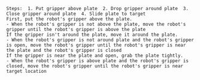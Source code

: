 
    Steps:  1. Put gripper above plate  2. Drop gripper around plate  3. Close gripper around plate  4. Slide plate to target
    First, put the robot's gripper above the plate.
    - When the robot's gripper is not above the plate, move the robot's gripper until the robot's gripper is above the plate
    If the gripper isn't around the plate, move it around the plate.
    - When the robot's gripper is not around plate and the robot's gripper is open, move the robot's gripper until the robot's gripper is near the plate and the robot's gripper is closed
    If the gripper is near the plate and open, grab the plate tightly.
    - When the robot's gripper is above plate and the robot's gripper is closed, move the robot's gripper until the robot's gripper is near target location